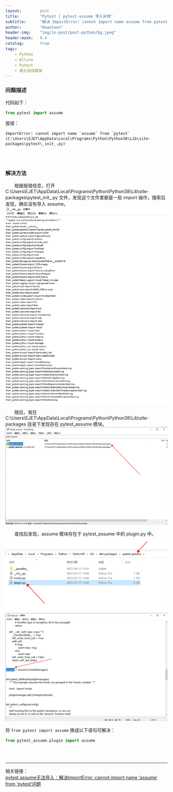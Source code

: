 ```yaml
---
layout:        post
title:         "Pytest | pytest-assume 导入异常"
subtitle:      "解决 ImportError: cannot import name assume from pytest 问题"
author:        "Haauleon"
header-img:    "img/in-post/post-python/bg.jpeg"
header-mask:   0.4
catalog:       true
tags:
    - Python
    - Allure
    - Pytest
    - 单元测试框架
---
```


### 问题描述
代码如下：     
```python
from pytest import assume
```
报错：    
```shell
ImportError: cannot import name `assume` from `pytest` (C:\Users\EJET\AppData\Local\Programs\Python\Python38\Lib\site-packages\pytest\_init_.py)
```

<br>
<br>

### 解决方法
&emsp;&emsp;根据报错信息，打开 C:\Users\EJET\AppData\Local\Programs\Python\Python38\Lib\site-packages\pytest\_init_.py 文件，发现这个文件里都是一些 import 操作，搜索后发现，确实没有导入 assume。       
![](\img\in-post\post-python\2023-06-26-python-assume-error-1.png)      

&emsp;&emsp;随后，我在 C:\Users\EJET\AppData\Local\Programs\Python\Python38\Lib\site-packages 目录下发现存在 pytest_assume 模块。            
![](\img\in-post\post-python\2023-06-26-python-assume-error-2.png)      

&emsp;&emsp;查找后发现，assume 模块存在于 pytest_assume 中的 plugin.py 中。   
![](\img\in-post\post-python\2023-06-26-python-assume-error-3.png)        
![](\img\in-post\post-python\2023-06-26-python-assume-error-4.png)          


将 `from pytest import assume` 换成以下语句可解决：   
```python
from pytest_assume.plugin import assume
```

<br>
<br>

---

相关链接：   
[pytest assume无法导入：解决ImportError: cannot import name ‘assume‘ from ‘pytest‘问题](https://blog.csdn.net/tianshuiyimo/article/details/116519264)